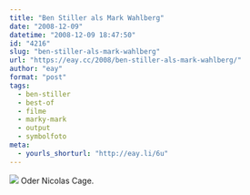 ```yaml
---
title: "Ben Stiller als Mark Wahlberg"
date: "2008-12-09"
datetime: "2008-12-09 18:47:50"
id: "4216"
slug: "ben-stiller-als-mark-wahlberg"
url: "https://eay.cc/2008/ben-stiller-als-mark-wahlberg/"
author: "eay"
format: "post"
tags:
  - ben-stiller
  - best-of
  - filme
  - marky-mark
  - output
  - symbolfoto
meta:
  - yourls_shorturl: "http://eay.li/6u"
---
```


![](/uploads/2008/stillerwahlberg.jpg) Oder Nicolas Cage.
